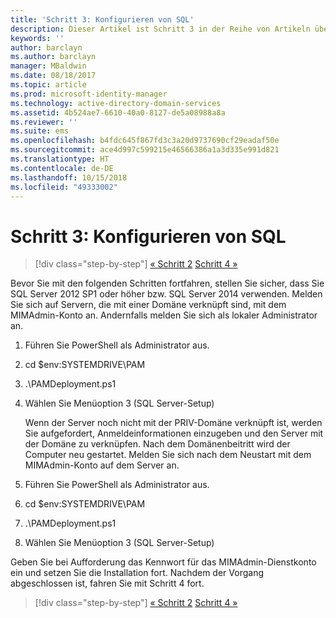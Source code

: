 ```yaml
---
title: 'Schritt 3: Konfigurieren von SQL'
description: Dieser Artikel ist Schritt 3 in der Reihe von Artikeln über die Konfiguration des Privileged Identity Managers mithilfe von Skripts und erläutert die Schritte zur Konfiguration von SQL Server.
keywords: ''
author: barclayn
ms.author: barclayn
manager: MBaldwin
ms.date: 08/18/2017
ms.topic: article
ms.prod: microsoft-identity-manager
ms.technology: active-directory-domain-services
ms.assetid: 4b524ae7-6610-40a0-8127-de5a08988a8a
ms.reviewer: ''
ms.suite: ems
ms.openlocfilehash: b4fdc645f867fd3c3a20d9737690cf29eadaf50e
ms.sourcegitcommit: ace4d997c599215e46566386a1a3d335e991d821
ms.translationtype: HT
ms.contentlocale: de-DE
ms.lasthandoff: 10/15/2018
ms.locfileid: "49333002"
---
```

# <a name="step-3-configuring-sql"></a>Schritt 3: Konfigurieren von SQL

> [!div class="step-by-step"]
> [« Schritt 2](sp1-step2-configuring-corp-domain.md)
> [Schritt 4 »](sp1-step4-configuring-sharepoint.md)

Bevor Sie mit den folgenden Schritten fortfahren, stellen Sie sicher, dass Sie SQL Server 2012 SP1 oder höher bzw. SQL Server 2014 verwenden. Melden Sie sich auf Servern, die mit einer Domäne verknüpft sind, mit dem MIMAdmin-Konto an. Andernfalls melden Sie sich als lokaler Administrator an.
1. Führen Sie PowerShell als Administrator aus.
2. cd $env:SYSTEMDRIVE\PAM
3. .\PAMDeployment.ps1
4. Wählen Sie Menüoption 3 (SQL Server-Setup)

   Wenn der Server noch nicht mit der PRIV-Domäne verknüpft ist, werden Sie aufgefordert, Anmeldeinformationen einzugeben und den Server mit der Domäne zu verknüpfen.
   Nach dem Domänenbeitritt wird der Computer neu gestartet. Melden Sie sich nach dem Neustart mit dem MIMAdmin-Konto auf dem Server an.

5. Führen Sie PowerShell als Administrator aus.
6. cd $env:SYSTEMDRIVE\PAM
7. .\PAMDeployment.ps1
8. Wählen Sie Menüoption 3 (SQL Server-Setup)

Geben Sie bei Aufforderung das Kennwort für das MIMAdmin-Dienstkonto ein und setzen Sie die Installation fort. Nachdem der Vorgang abgeschlossen ist, fahren Sie mit Schritt 4 fort.

> [!div class="step-by-step"]
> [« Schritt 2](sp1-step2-configuring-corp-domain.md)
> [Schritt 4 »](sp1-step4-configuring-sharepoint.md)
